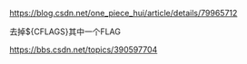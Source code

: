https://blog.csdn.net/one_piece_hui/article/details/79965712

去掉${CFLAGS}其中一个FLAG

https://bbs.csdn.net/topics/390597704